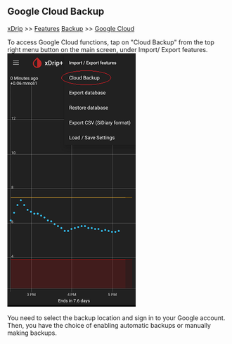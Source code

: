 ## Google Cloud Backup
[xDrip](../README.md) >> [Features](./Features_page) [Backup](./Backup) >> [Google Cloud](./GoogleCloud)
  
To access Google Cloud functions, tap on "Cloud Backup" from the top right menu button on the main screen, under Import/ Export features.  
![](./images/GCloudBackup.png)  
  
You need to select the backup location and sign in to your Google account.  
Then, you have the choice of enabling automatic backups or manually making backups.  
